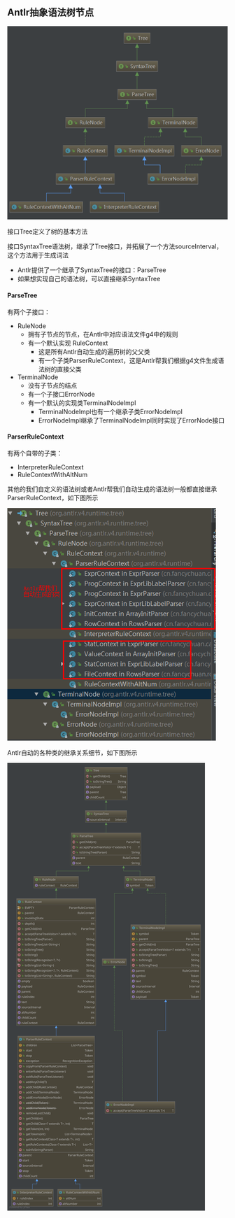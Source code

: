 ## Antlr抽象语法树节点

![image](img/Antlr语法树的类的继承关系.png)

接口Tree定义了树的基本方法

接口SyntaxTree语法树，继承了Tree接口，并拓展了一个方法sourceInterval，这个方法用于生成词法
- Antlr提供了一个继承了SyntaxTree的接口：ParseTree
- 如果想实现自己的语法树，可以直接继承SyntaxTree


#### ParseTree
有两个子接口：
- RuleNode
    - 拥有子节点的节点，在Antlr中对应语法文件g4中的规则
    - 有一个默认实现 RuleContext
        - 这是所有Antlr自动生成的遍历树的父父类
        - 有一个子类ParserRuleContext，这是Antlr帮我们根据g4文件生成语法树的直接父类
- TerminalNode
    - 没有子节点的结点
    - 有一个子接口ErrorNode
    - 有一个默认的实现类TerminalNodeImpl
        - TerminalNodeImpl也有一个继承子类ErrorNodeImpl
        - ErrorNodeImpl继承了TerminalNodeImpl同时实现了ErrorNode接口
        
        
        
#### ParserRuleContext
有两个自带的子类：
- InterpreterRuleContext
- RuleContextWithAltNum

其他的我们自定义的语法树或者Antlr帮我们自动生成的语法树一般都直接继承ParserRuleContext，如下图所示

![image](img/自动生成的语法树类继承ParseRuleContext类.png)




Antlr自动的各种类的继承关系细节，如下图所示

![svg](Antlr抽象语法树节点类继承关系和种类.svg)